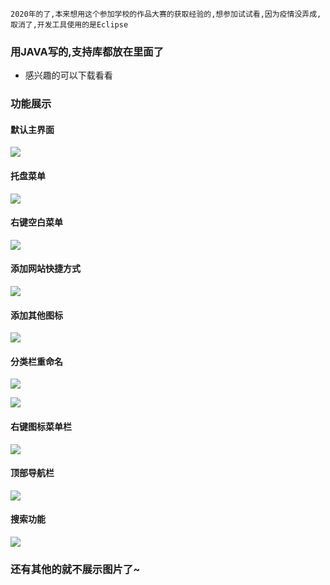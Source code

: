 ```
2020年的了,本来想用这个参加学校的作品大赛的获取经验的,想参加试试看,因为疫情没弄成,取消了,开发工具使用的是Eclipse
```



### 用JAVA写的,支持库都放在里面了

- 感兴趣的可以下载看看

### 功能展示

#### 默认主界面

![](https://dreamos.oss-cn-beijing.aliyuncs.com/gitblog/20220308181426.png)

#### 托盘菜单

![](https://dreamos.oss-cn-beijing.aliyuncs.com/gitblog/20220308181447.png)

#### 右键空白菜单

![](https://dreamos.oss-cn-beijing.aliyuncs.com/gitblog/20220308182452.png)

#### 添加网站快捷方式

![](https://dreamos.oss-cn-beijing.aliyuncs.com/gitblog/20220308181518.png)

#### 添加其他图标

![](https://dreamos.oss-cn-beijing.aliyuncs.com/gitblog/20220308182504.png)

#### 分类栏重命名

![](https://dreamos.oss-cn-beijing.aliyuncs.com/gitblog/20220308181548.png)

![](https://dreamos.oss-cn-beijing.aliyuncs.com/gitblog/20220308181601.png)

#### 右键图标菜单栏

![](https://dreamos.oss-cn-beijing.aliyuncs.com/gitblog/20220308182522.png)


#### 顶部导航栏

![](https://dreamos.oss-cn-beijing.aliyuncs.com/gitblog/20220308182534.png)

#### 搜索功能

![](https://dreamos.oss-cn-beijing.aliyuncs.com/gitblog/20220308182543.png)


### 还有其他的就不展示图片了~

